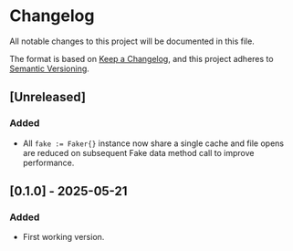 # Changelog

All notable changes to this project will be documented in this file.

The format is based on [Keep a Changelog](https://keepachangelog.com/en/1.1.0/),
and this project adheres to [Semantic Versioning](https://semver.org/spec/v2.0.0.html).

## [Unreleased]

### Added

- All `fake := Faker{}` instance now share a single cache and file opens are reduced on subsequent Fake data method call to improve performance.

## [0.1.0] - 2025-05-21

### Added

- First working version.
